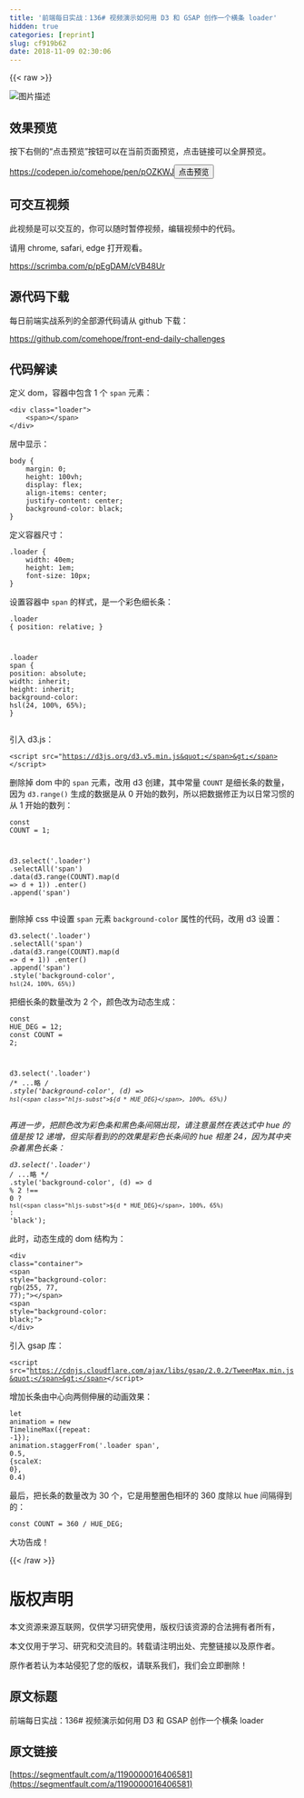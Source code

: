 ```yaml
---
title: '前端每日实战：136# 视频演示如何用 D3 和 GSAP 创作一个横条 loader'
hidden: true
categories: [reprint]
slug: cf919b62
date: 2018-11-09 02:30:06
---
```


{{< raw >}}
<p><span class="img-wrap"><img data-src="/img/bVbg0gq?w=400&amp;h=305" src="https://static.alili.tech/img/bVbg0gq?w=400&amp;h=305" alt="&#x56FE;&#x7247;&#x63CF;&#x8FF0;" title="&#x56FE;&#x7247;&#x63CF;&#x8FF0;" style="cursor:pointer;display:inline"></span></p><h2 id="articleHeader0">&#x6548;&#x679C;&#x9884;&#x89C8;</h2><p>&#x6309;&#x4E0B;&#x53F3;&#x4FA7;&#x7684;&#x201C;&#x70B9;&#x51FB;&#x9884;&#x89C8;&#x201D;&#x6309;&#x94AE;&#x53EF;&#x4EE5;&#x5728;&#x5F53;&#x524D;&#x9875;&#x9762;&#x9884;&#x89C8;&#xFF0C;&#x70B9;&#x51FB;&#x94FE;&#x63A5;&#x53EF;&#x4EE5;&#x5168;&#x5C4F;&#x9884;&#x89C8;&#x3002;</p><p><a href="https://codepen.io/comehope/pen/pOZKWJ" rel="nofollow noreferrer" target="_blank">https://codepen.io/comehope/pen/pOZKWJ</a><button class="btn btn-xs btn-default ml10 preview" data-url="comehope/pen/pOZKWJ" data-typeid="3">&#x70B9;&#x51FB;&#x9884;&#x89C8;</button></p><h2 id="articleHeader1">&#x53EF;&#x4EA4;&#x4E92;&#x89C6;&#x9891;</h2><p>&#x6B64;&#x89C6;&#x9891;&#x662F;&#x53EF;&#x4EE5;&#x4EA4;&#x4E92;&#x7684;&#xFF0C;&#x4F60;&#x53EF;&#x4EE5;&#x968F;&#x65F6;&#x6682;&#x505C;&#x89C6;&#x9891;&#xFF0C;&#x7F16;&#x8F91;&#x89C6;&#x9891;&#x4E2D;&#x7684;&#x4EE3;&#x7801;&#x3002;</p><p>&#x8BF7;&#x7528; chrome, safari, edge &#x6253;&#x5F00;&#x89C2;&#x770B;&#x3002;</p><p><a href="https://scrimba.com/p/pEgDAM/cVB48Ur" rel="nofollow noreferrer" target="_blank">https://scrimba.com/p/pEgDAM/cVB48Ur</a></p><h2 id="articleHeader2">&#x6E90;&#x4EE3;&#x7801;&#x4E0B;&#x8F7D;</h2><p>&#x6BCF;&#x65E5;&#x524D;&#x7AEF;&#x5B9E;&#x6218;&#x7CFB;&#x5217;&#x7684;&#x5168;&#x90E8;&#x6E90;&#x4EE3;&#x7801;&#x8BF7;&#x4ECE; github &#x4E0B;&#x8F7D;&#xFF1A;</p><p><a href="https://github.com/comehope/front-end-daily-challenges" rel="nofollow noreferrer" target="_blank">https://github.com/comehope/front-end-daily-challenges</a></p><h2 id="articleHeader3">&#x4EE3;&#x7801;&#x89E3;&#x8BFB;</h2><p>&#x5B9A;&#x4E49; dom&#xFF0C;&#x5BB9;&#x5668;&#x4E2D;&#x5305;&#x542B; 1 &#x4E2A; <code>span</code> &#x5143;&#x7D20;&#xFF1A;</p><div class="widget-codetool" style="display:none"><div class="widget-codetool--inner"><span class="selectCode code-tool" data-toggle="tooltip" data-placement="top" title="" data-original-title="&#x5168;&#x9009;"></span> <span type="button" class="copyCode code-tool" data-toggle="tooltip" data-placement="top" data-clipboard-text="&lt;div class=&quot;loader&quot;&gt;
    &lt;span&gt;&lt;/span&gt;
&lt;/div&gt;" title="" data-original-title="&#x590D;&#x5236;"></span> <span type="button" class="saveToNote code-tool" data-toggle="tooltip" data-placement="top" title="" data-original-title="&#x653E;&#x8FDB;&#x7B14;&#x8BB0;"></span></div></div><pre class="xml hljs"><code class="html"><span class="hljs-tag">&lt;<span class="hljs-name">div</span> <span class="hljs-attr">class</span>=<span class="hljs-string">&quot;loader&quot;</span>&gt;</span>
    <span class="hljs-tag">&lt;<span class="hljs-name">span</span>&gt;</span><span class="hljs-tag">&lt;/<span class="hljs-name">span</span>&gt;</span>
<span class="hljs-tag">&lt;/<span class="hljs-name">div</span>&gt;</span></code></pre><p>&#x5C45;&#x4E2D;&#x663E;&#x793A;&#xFF1A;</p><div class="widget-codetool" style="display:none"><div class="widget-codetool--inner"><span class="selectCode code-tool" data-toggle="tooltip" data-placement="top" title="" data-original-title="&#x5168;&#x9009;"></span> <span type="button" class="copyCode code-tool" data-toggle="tooltip" data-placement="top" data-clipboard-text="body {
    margin: 0;
    height: 100vh;
    display: flex;
    align-items: center;
    justify-content: center;
    background-color: black;
}" title="" data-original-title="&#x590D;&#x5236;"></span> <span type="button" class="saveToNote code-tool" data-toggle="tooltip" data-placement="top" title="" data-original-title="&#x653E;&#x8FDB;&#x7B14;&#x8BB0;"></span></div></div><pre class="css hljs"><code class="css"><span class="hljs-selector-tag">body</span> {
    <span class="hljs-attribute">margin</span>: <span class="hljs-number">0</span>;
    <span class="hljs-attribute">height</span>: <span class="hljs-number">100vh</span>;
    <span class="hljs-attribute">display</span>: flex;
    <span class="hljs-attribute">align-items</span>: center;
    <span class="hljs-attribute">justify-content</span>: center;
    <span class="hljs-attribute">background-color</span>: black;
}</code></pre><p>&#x5B9A;&#x4E49;&#x5BB9;&#x5668;&#x5C3A;&#x5BF8;&#xFF1A;</p><div class="widget-codetool" style="display:none"><div class="widget-codetool--inner"><span class="selectCode code-tool" data-toggle="tooltip" data-placement="top" title="" data-original-title="&#x5168;&#x9009;"></span> <span type="button" class="copyCode code-tool" data-toggle="tooltip" data-placement="top" data-clipboard-text=".loader {
    width: 40em;
    height: 1em;
    font-size: 10px;
}" title="" data-original-title="&#x590D;&#x5236;"></span> <span type="button" class="saveToNote code-tool" data-toggle="tooltip" data-placement="top" title="" data-original-title="&#x653E;&#x8FDB;&#x7B14;&#x8BB0;"></span></div></div><pre class="css hljs"><code class="css"><span class="hljs-selector-class">.loader</span> {
    <span class="hljs-attribute">width</span>: <span class="hljs-number">40em</span>;
    <span class="hljs-attribute">height</span>: <span class="hljs-number">1em</span>;
    <span class="hljs-attribute">font-size</span>: <span class="hljs-number">10px</span>;
}</code></pre><p>&#x8BBE;&#x7F6E;&#x5BB9;&#x5668;&#x4E2D; <code>span</code> &#x7684;&#x6837;&#x5F0F;&#xFF0C;&#x662F;&#x4E00;&#x4E2A;&#x5F69;&#x8272;&#x7EC6;&#x957F;&#x6761;&#xFF1A;</p><div class="widget-codetool" style="display:none"><div class="widget-codetool--inner"><span class="selectCode code-tool" data-toggle="tooltip" data-placement="top" title="" data-original-title="&#x5168;&#x9009;"></span> <span type="button" class="copyCode code-tool" data-toggle="tooltip" data-placement="top" data-clipboard-text=".loader {
    position: relative;
}

.loader span {
    position: absolute;
    width: inherit;
    height: inherit;
    background-color: hsl(24, 100%, 65%);
}" title="" data-original-title="&#x590D;&#x5236;"></span> <span type="button" class="saveToNote code-tool" data-toggle="tooltip" data-placement="top" title="" data-original-title="&#x653E;&#x8FDB;&#x7B14;&#x8BB0;"></span></div></div><pre class="css hljs"><code class="css"><span class="hljs-selector-class">.loader</span> {
    <span class="hljs-attribute">position</span>: relative;
}

<span class="hljs-selector-class">.loader</span> <span class="hljs-selector-tag">span</span> {
    <span class="hljs-attribute">position</span>: absolute;
    <span class="hljs-attribute">width</span>: inherit;
    <span class="hljs-attribute">height</span>: inherit;
    <span class="hljs-attribute">background-color</span>: <span class="hljs-built_in">hsl</span>(24, 100%, 65%);
}</code></pre><p>&#x5F15;&#x5165; d3.js&#xFF1A;</p><div class="widget-codetool" style="display:none"><div class="widget-codetool--inner"><span class="selectCode code-tool" data-toggle="tooltip" data-placement="top" title="" data-original-title="&#x5168;&#x9009;"></span> <span type="button" class="copyCode code-tool" data-toggle="tooltip" data-placement="top" data-clipboard-text="&lt;script src=&quot;https://d3js.org/d3.v5.min.js&quot;&gt;&lt;/script&gt;" title="" data-original-title="&#x590D;&#x5236;"></span> <span type="button" class="saveToNote code-tool" data-toggle="tooltip" data-placement="top" title="" data-original-title="&#x653E;&#x8FDB;&#x7B14;&#x8BB0;"></span></div></div><pre class="xml hljs"><code class="html" style="word-break:break-word;white-space:initial"><span class="hljs-tag">&lt;<span class="hljs-name">script</span> <span class="hljs-attr">src</span>=<span class="hljs-string">&quot;https://d3js.org/d3.v5.min.js&quot;</span>&gt;</span><span class="undefined"></span><span class="hljs-tag">&lt;/<span class="hljs-name">script</span>&gt;</span></code></pre><p>&#x5220;&#x9664;&#x6389; dom &#x4E2D;&#x7684; <code>span</code> &#x5143;&#x7D20;&#xFF0C;&#x6539;&#x7528; d3 &#x521B;&#x5EFA;&#xFF0C;&#x5176;&#x4E2D;&#x5E38;&#x91CF; <code>COUNT</code> &#x662F;&#x7EC6;&#x957F;&#x6761;&#x7684;&#x6570;&#x91CF;&#xFF0C;&#x56E0;&#x4E3A; <code>d3.range()</code> &#x751F;&#x6210;&#x7684;&#x6570;&#x636E;&#x662F;&#x4ECE; 0 &#x5F00;&#x59CB;&#x7684;&#x6570;&#x5217;&#xFF0C;&#x6240;&#x4EE5;&#x628A;&#x6570;&#x636E;&#x4FEE;&#x6B63;&#x4E3A;&#x4EE5;&#x65E5;&#x5E38;&#x4E60;&#x60EF;&#x7684;&#x4ECE; 1 &#x5F00;&#x59CB;&#x7684;&#x6570;&#x5217;&#xFF1A;</p><div class="widget-codetool" style="display:none"><div class="widget-codetool--inner"><span class="selectCode code-tool" data-toggle="tooltip" data-placement="top" title="" data-original-title="&#x5168;&#x9009;"></span> <span type="button" class="copyCode code-tool" data-toggle="tooltip" data-placement="top" data-clipboard-text="const COUNT = 1;

d3.select(&apos;.loader&apos;)
    .selectAll(&apos;span&apos;)
    .data(d3.range(COUNT).map(d =&gt; d + 1))
    .enter()
    .append(&apos;span&apos;)" title="" data-original-title="&#x590D;&#x5236;"></span> <span type="button" class="saveToNote code-tool" data-toggle="tooltip" data-placement="top" title="" data-original-title="&#x653E;&#x8FDB;&#x7B14;&#x8BB0;"></span></div></div><pre class="javascript hljs"><code class="javascript"><span class="hljs-keyword">const</span> COUNT = <span class="hljs-number">1</span>;

d3.select(<span class="hljs-string">&apos;.loader&apos;</span>)
    .selectAll(<span class="hljs-string">&apos;span&apos;</span>)
    .data(d3.range(COUNT).map(<span class="hljs-function"><span class="hljs-params">d</span> =&gt;</span> d + <span class="hljs-number">1</span>))
    .enter()
    .append(<span class="hljs-string">&apos;span&apos;</span>)</code></pre><p>&#x5220;&#x9664;&#x6389; css &#x4E2D;&#x8BBE;&#x7F6E; <code>span</code> &#x5143;&#x7D20; <code>background-color</code> &#x5C5E;&#x6027;&#x7684;&#x4EE3;&#x7801;&#xFF0C;&#x6539;&#x7528; d3 &#x8BBE;&#x7F6E;&#xFF1A;</p><div class="widget-codetool" style="display:none"><div class="widget-codetool--inner"><span class="selectCode code-tool" data-toggle="tooltip" data-placement="top" title="" data-original-title="&#x5168;&#x9009;"></span> <span type="button" class="copyCode code-tool" data-toggle="tooltip" data-placement="top" data-clipboard-text="d3.select(&apos;.loader&apos;)
    .selectAll(&apos;span&apos;)
    .data(d3.range(COUNT).map(d =&gt; d + 1))
    .enter()
    .append(&apos;span&apos;)
    .style(&apos;background-color&apos;, `hsl(24, 100%, 65%)`)" title="" data-original-title="&#x590D;&#x5236;"></span> <span type="button" class="saveToNote code-tool" data-toggle="tooltip" data-placement="top" title="" data-original-title="&#x653E;&#x8FDB;&#x7B14;&#x8BB0;"></span></div></div><pre class="javascript hljs"><code class="javascript">d3.select(<span class="hljs-string">&apos;.loader&apos;</span>)
    .selectAll(<span class="hljs-string">&apos;span&apos;</span>)
    .data(d3.range(COUNT).map(<span class="hljs-function"><span class="hljs-params">d</span> =&gt;</span> d + <span class="hljs-number">1</span>))
    .enter()
    .append(<span class="hljs-string">&apos;span&apos;</span>)
    .style(<span class="hljs-string">&apos;background-color&apos;</span>, <span class="hljs-string">`hsl(24, 100%, 65%)`</span>)</code></pre><p>&#x628A;&#x7EC6;&#x957F;&#x6761;&#x7684;&#x6570;&#x91CF;&#x6539;&#x4E3A; 2 &#x4E2A;&#xFF0C;&#x989C;&#x8272;&#x6539;&#x4E3A;&#x52A8;&#x6001;&#x751F;&#x6210;&#xFF1A;</p><div class="widget-codetool" style="display:none"><div class="widget-codetool--inner"><span class="selectCode code-tool" data-toggle="tooltip" data-placement="top" title="" data-original-title="&#x5168;&#x9009;"></span> <span type="button" class="copyCode code-tool" data-toggle="tooltip" data-placement="top" data-clipboard-text="const HUE_DEG = 12;
const COUNT = 2;

d3.select(&apos;.loader&apos;)
    /* ...&#x7565; */
    .style(&apos;background-color&apos;, (d) =&gt; `hsl(${d * HUE_DEG}, 100%, 65%)`)" title="" data-original-title="&#x590D;&#x5236;"></span> <span type="button" class="saveToNote code-tool" data-toggle="tooltip" data-placement="top" title="" data-original-title="&#x653E;&#x8FDB;&#x7B14;&#x8BB0;"></span></div></div><pre class="javascript hljs"><code class="javascript"><span class="hljs-keyword">const</span> HUE_DEG = <span class="hljs-number">12</span>;
<span class="hljs-keyword">const</span> COUNT = <span class="hljs-number">2</span>;

d3.select(<span class="hljs-string">&apos;.loader&apos;</span>)
    <span class="hljs-comment">/* ...&#x7565; */</span>
    .style(<span class="hljs-string">&apos;background-color&apos;</span>, (d) =&gt; <span class="hljs-string">`hsl(<span class="hljs-subst">${d * HUE_DEG}</span>, 100%, 65%)`</span>)</code></pre><p>&#x518D;&#x8FDB;&#x4E00;&#x6B65;&#xFF0C;&#x628A;&#x989C;&#x8272;&#x6539;&#x4E3A;&#x5F69;&#x8272;&#x6761;&#x548C;&#x9ED1;&#x8272;&#x6761;&#x95F4;&#x9694;&#x51FA;&#x73B0;&#xFF0C;&#x8BF7;&#x6CE8;&#x610F;&#x867D;&#x7136;&#x5728;&#x8868;&#x8FBE;&#x5F0F;&#x4E2D; hue &#x7684;&#x503C;&#x662F;&#x6309; 12 &#x9012;&#x589E;&#xFF0C;&#x4F46;&#x5B9E;&#x9645;&#x770B;&#x5230;&#x7684;&#x7684;&#x6548;&#x679C;&#x662F;&#x5F69;&#x8272;&#x957F;&#x6761;&#x95F4;&#x7684; hue &#x76F8;&#x5DEE; 24&#xFF0C;&#x56E0;&#x4E3A;&#x5176;&#x4E2D;&#x5939;&#x6742;&#x7740;&#x9ED1;&#x8272;&#x957F;&#x6761;&#xFF1A;</p><div class="widget-codetool" style="display:none"><div class="widget-codetool--inner"><span class="selectCode code-tool" data-toggle="tooltip" data-placement="top" title="" data-original-title="&#x5168;&#x9009;"></span> <span type="button" class="copyCode code-tool" data-toggle="tooltip" data-placement="top" data-clipboard-text="d3.select(&apos;.loader&apos;)
    /* ...&#x7565; */
    .style(&apos;background-color&apos;, (d) =&gt; d % 2 !== 0
        ? `hsl(${d * HUE_DEG}, 100%, 65%)`
        : &apos;black&apos;);" title="" data-original-title="&#x590D;&#x5236;"></span> <span type="button" class="saveToNote code-tool" data-toggle="tooltip" data-placement="top" title="" data-original-title="&#x653E;&#x8FDB;&#x7B14;&#x8BB0;"></span></div></div><pre class="javascript hljs"><code class="javascript">d3.select(<span class="hljs-string">&apos;.loader&apos;</span>)
    <span class="hljs-comment">/* ...&#x7565; */</span>
    .style(<span class="hljs-string">&apos;background-color&apos;</span>, (d) =&gt; d % <span class="hljs-number">2</span> !== <span class="hljs-number">0</span>
        ? <span class="hljs-string">`hsl(<span class="hljs-subst">${d * HUE_DEG}</span>, 100%, 65%)`</span>
        : <span class="hljs-string">&apos;black&apos;</span>);</code></pre><p>&#x6B64;&#x65F6;&#xFF0C;&#x52A8;&#x6001;&#x751F;&#x6210;&#x7684; dom &#x7ED3;&#x6784;&#x4E3A;&#xFF1A;</p><div class="widget-codetool" style="display:none"><div class="widget-codetool--inner"><span class="selectCode code-tool" data-toggle="tooltip" data-placement="top" title="" data-original-title="&#x5168;&#x9009;"></span> <span type="button" class="copyCode code-tool" data-toggle="tooltip" data-placement="top" data-clipboard-text="&lt;div class=&quot;container&quot;&gt;
    &lt;span style=&quot;background-color: rgb(255, 77, 77);&quot;&gt;&lt;/span&gt;
    &lt;span style=&quot;background-color: black;&quot;&gt;
&lt;/div&gt;" title="" data-original-title="&#x590D;&#x5236;"></span> <span type="button" class="saveToNote code-tool" data-toggle="tooltip" data-placement="top" title="" data-original-title="&#x653E;&#x8FDB;&#x7B14;&#x8BB0;"></span></div></div><pre class="xml hljs"><code class="html"><span class="hljs-tag">&lt;<span class="hljs-name">div</span> <span class="hljs-attr">class</span>=<span class="hljs-string">&quot;container&quot;</span>&gt;</span>
    <span class="hljs-tag">&lt;<span class="hljs-name">span</span> <span class="hljs-attr">style</span>=<span class="hljs-string">&quot;background-color: rgb(255, 77, 77);&quot;</span>&gt;</span><span class="hljs-tag">&lt;/<span class="hljs-name">span</span>&gt;</span>
    <span class="hljs-tag">&lt;<span class="hljs-name">span</span> <span class="hljs-attr">style</span>=<span class="hljs-string">&quot;background-color: black;&quot;</span>&gt;</span>
<span class="hljs-tag">&lt;/<span class="hljs-name">div</span>&gt;</span></code></pre><p>&#x5F15;&#x5165; gsap &#x5E93;&#xFF1A;</p><div class="widget-codetool" style="display:none"><div class="widget-codetool--inner"><span class="selectCode code-tool" data-toggle="tooltip" data-placement="top" title="" data-original-title="&#x5168;&#x9009;"></span> <span type="button" class="copyCode code-tool" data-toggle="tooltip" data-placement="top" data-clipboard-text="&lt;script src=&quot;https://cdnjs.cloudflare.com/ajax/libs/gsap/2.0.2/TweenMax.min.js&quot;&gt;&lt;/script&gt;" title="" data-original-title="&#x590D;&#x5236;"></span> <span type="button" class="saveToNote code-tool" data-toggle="tooltip" data-placement="top" title="" data-original-title="&#x653E;&#x8FDB;&#x7B14;&#x8BB0;"></span></div></div><pre class="xml hljs"><code class="html" style="word-break:break-word;white-space:initial"><span class="hljs-tag">&lt;<span class="hljs-name">script</span> <span class="hljs-attr">src</span>=<span class="hljs-string">&quot;https://cdnjs.cloudflare.com/ajax/libs/gsap/2.0.2/TweenMax.min.js&quot;</span>&gt;</span><span class="undefined"></span><span class="hljs-tag">&lt;/<span class="hljs-name">script</span>&gt;</span></code></pre><p>&#x589E;&#x52A0;&#x957F;&#x6761;&#x7531;&#x4E2D;&#x5FC3;&#x5411;&#x4E24;&#x4FA7;&#x4F38;&#x5C55;&#x7684;&#x52A8;&#x753B;&#x6548;&#x679C;&#xFF1A;</p><div class="widget-codetool" style="display:none"><div class="widget-codetool--inner"><span class="selectCode code-tool" data-toggle="tooltip" data-placement="top" title="" data-original-title="&#x5168;&#x9009;"></span> <span type="button" class="copyCode code-tool" data-toggle="tooltip" data-placement="top" data-clipboard-text="let animation = new TimelineMax({repeat: -1});
animation.staggerFrom(&apos;.loader span&apos;, 0.5, {scaleX: 0}, 0.4)" title="" data-original-title="&#x590D;&#x5236;"></span> <span type="button" class="saveToNote code-tool" data-toggle="tooltip" data-placement="top" title="" data-original-title="&#x653E;&#x8FDB;&#x7B14;&#x8BB0;"></span></div></div><pre class="javascript hljs"><code class="javascript"><span class="hljs-keyword">let</span> animation = <span class="hljs-keyword">new</span> TimelineMax({<span class="hljs-attr">repeat</span>: <span class="hljs-number">-1</span>});
animation.staggerFrom(<span class="hljs-string">&apos;.loader span&apos;</span>, <span class="hljs-number">0.5</span>, {<span class="hljs-attr">scaleX</span>: <span class="hljs-number">0</span>}, <span class="hljs-number">0.4</span>)</code></pre><p>&#x6700;&#x540E;&#xFF0C;&#x628A;&#x957F;&#x6761;&#x7684;&#x6570;&#x91CF;&#x6539;&#x4E3A; 30 &#x4E2A;&#xFF0C;&#x5B83;&#x662F;&#x7528;&#x6574;&#x5708;&#x8272;&#x76F8;&#x73AF;&#x7684; 360 &#x5EA6;&#x9664;&#x4EE5; hue &#x95F4;&#x9694;&#x5F97;&#x5230;&#x7684;&#xFF1A;</p><div class="widget-codetool" style="display:none"><div class="widget-codetool--inner"><span class="selectCode code-tool" data-toggle="tooltip" data-placement="top" title="" data-original-title="&#x5168;&#x9009;"></span> <span type="button" class="copyCode code-tool" data-toggle="tooltip" data-placement="top" data-clipboard-text="const COUNT = 360 / HUE_DEG;" title="" data-original-title="&#x590D;&#x5236;"></span> <span type="button" class="saveToNote code-tool" data-toggle="tooltip" data-placement="top" title="" data-original-title="&#x653E;&#x8FDB;&#x7B14;&#x8BB0;"></span></div></div><pre class="javascript hljs"><code class="javascript" style="word-break:break-word;white-space:initial"><span class="hljs-keyword">const</span> COUNT = <span class="hljs-number">360</span> / HUE_DEG;</code></pre><p>&#x5927;&#x529F;&#x544A;&#x6210;&#xFF01;</p>
{{< /raw >}}

# 版权声明
本文资源来源互联网，仅供学习研究使用，版权归该资源的合法拥有者所有，

本文仅用于学习、研究和交流目的。转载请注明出处、完整链接以及原作者。 

原作者若认为本站侵犯了您的版权，请联系我们，我们会立即删除！

## 原文标题
前端每日实战：136# 视频演示如何用 D3 和 GSAP 创作一个横条 loader

## 原文链接
[https://segmentfault.com/a/1190000016406581](https://segmentfault.com/a/1190000016406581)

